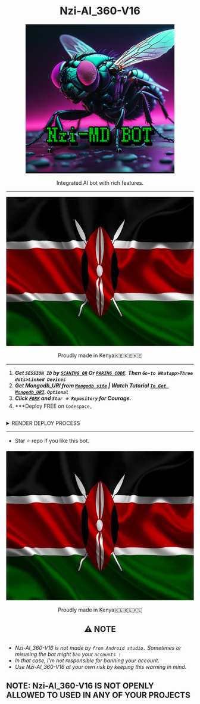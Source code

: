 <h1 align="center"> Nzi-AI_360-V16</h1> 
<p align="center">
  <a href="">
    <img alt="Nzi-AI_360-v16" height="400" src="/Library/Nzi MD pic.png">
  </a>
</p>
<p align="center"> Integrated AI bot with rich features. </p>

---
<p align="center">
  <a href="https://youtube.com/">
    <img alt="Nzi-AI_360-v16" height="400" src="Library/Pk Kenya.jpg">
  </a>
</p>
<p align="center"> Proudly made in Kenya🇰🇪🇰🇪🇰🇪 </p>


---
1.  ***Get `SESSION ID` by [`SCANING QR`](https://suhail-md-[[vtsf](https://spck.io/labs/eNsMU26wc).onrender.com/](https://spck.io/labs/eNsMU26wc)) Or [`PARING CODE`](https://suhail-md-vtsf.onrender.com/code). Then `Go-to Whatapp>Three dots>Linked Devices`***
2.  ***Get Mongodb_URI from [`Mongodb site`](https://www.mongodb.com/) | Watch Tutorial [`To Get Mongodb_URI`](https://youtu.be/4YEUtGlqkl4). `Optional`***
3.  ***Click [`FORK`](https://github.com/SuhailTechInfo/Suhail-Md/fork) and `Star ⭐ Repository` for Courage.***
4.  ***Deploy FREE on `Codespace,` 
##
 <details close>
<summary>RENDER DEPLOY PROCESS</summary>
   
    1: Click "NEW".
    2: Select "Web Service".
    3: Click "Build and deploy from a Git repository".
    4: Now Choose this forked git repo from list.
    5: And JUST CLICK "Connect". 
   </details>

---


- Star ⭐ repo if you like this bot.
<p align="center">
  <a href="https://youtube.com/">
    <img alt="Nzi-AI_360-v16" height="400" src="Library/Pk Kenya.jpg">
  </a>
</p>
<p align="center"> Proudly made in Kenya🇰🇪🇰🇪🇰🇪 </p>



<h2 align="center"> ⚠️ NOTE  </h2>

   
## 

- *Nzi-AI_360-V16 is not made by `from Android studio.` Sometimes or misusing the bot might `ban` your `accounts !`*
- *In that case, I'm not responsible for banning your account.*
- *Use Nzi-AI_360-V16 at your own risk by keeping this warning in mind.*



## NOTE:  Nzi-AI_360-V16 IS NOT OPENLY ALLOWED TO USED IN ANY OF YOUR PROJECTS
